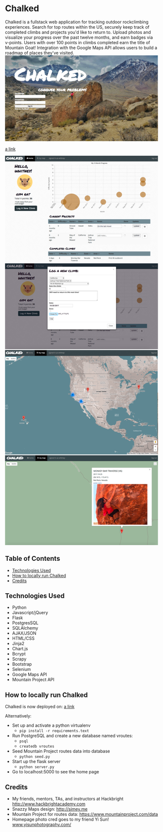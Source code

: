 # Chalked

Chalked is a fullstack web application for tracking outdoor rockclimbing experiences. Search for top routes within the US, securely keep track of completed climbs and projects you'd like to return to. Upload photos and visualize your progress over the past twelve months, and earn badges via v-points. Users with over 100 points in climbs completed earn the title of Mountain Goat! Integration with the Google Maps API allows users to build a roadmap of places they've visited. ![Chalked Homepage](/static/homepage.png)

[a link](https://chalked.herokuapp.com)

![Chalked User Log](/static/log.png)
![Chalked New Log](/static/new_log.png)
![Chalked Map](/static/map.png)
![Chalked User](/static/user-photo.png)


## Table of Contents
* [Technologies Used](#technologiesused)
* [How to locally run Chalked](#run)
* [Credits](#credits)


## <a name="technologiesused"></a>Technologies Used

* Python
* Javascript/jQuery
* Flask
* PostgresSQL
* SQLAlchemy
* AJAX/JSON
* HTML/CSS
* Jinja2
* Chart.js
* Bcrypt
* Scrapy
* Bootstrap
* Selenium
* Google Maps API
* Mountain Project API


## <a name="run"></a>How to locally run Chalked
Chalked is now deployed on: [a link](https://chalked.herokuapp.com)


Alternatively:

* Set up and activate a python virtualenv
    * `pip install -r requirements.text`
* Run PostgreSQL and create a new database named vroutes:
    * `psql`
    * `createdb vroutes`
* Seed Mountain Project routes data into database
    * `python seed.py`
* Start up the flask server
    * `python server.py`
* Go to localhost:5000 to see the home page

## <a name="credits"></a>Credits

* My friends, mentors, TAs, and instructors at Hackbright http://www.hackbrightacademy.com
* Snazzy Maps design: http://simey.me 
* Mountain Project for routes data: https://www.mountainproject.com/data
* Homepage photo cred goes to my friend Yi Sun! www.yisunphotography.com/





